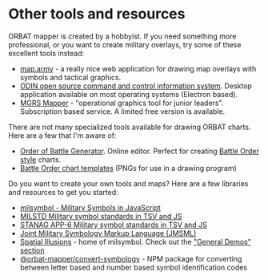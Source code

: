 # Other tools and resources

ORBAT mapper is created by a hobbyist. If you need something more professional, or you want to create military overlays,
try some of these excellent tools instead:

- [map.army](https://www.map.army/about/en.html) - a really nice web application for drawing map overlays with symbols
  and tactical graphics.
- [ODIN open source command and control information system](https://odin.syncpoint.io/en/). Desktop application
  available on most operating systems (Electron based).
- [MGRS Mapper](https://mgrs-mapper.com/) - "operational graphics tool for junior leaders". Subscription based service.
  A limited free version is
  available.

There are not many specialized tools available for drawing ORBAT charts. Here are a few that I'm aware of:

- [Order of Battle Generator](https://www.orbatgenerator.com/). Online editor. Perfect for
  creating [Battle Order style](https://www.battleorder.org/us-orbat) charts.
- [Battle Order chart templates](https://www.battleorder.org/icons) (PNGs for use in a drawing program)

Do you want to create your own tools and maps? Here are a few libraries and resources to get you started:

- [milsymbol - Military Symbols in JavaScript](https://github.com/spatialillusions/milsymbol)
- [MILSTD Military symbol standards in TSV and JS](https://github.com/spatialillusions/mil-std-2525)
- [STANAG APP-6 Military symbol standards in TSV and JS](https://github.com/spatialillusions/stanag-app6)
- [Joint Military Symbology Markup Language (JMSML)](https://github.com/Esri/joint-military-symbology-xml)
- [Spatial Illusions](https://spatialillusions.com/) - home of milsymbol. Check out
  the ["General Demos" section](https://spatialillusions.com/demos/index.html)
- [@orbat-mapper/convert-symbology](https://github.com/orbat-mapper/convert-symbology) - NPM package for converting
  between letter based and number based symbol identification codes
